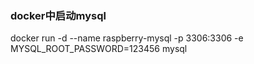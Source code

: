 ### docker中启动mysql
docker run -d --name raspberry-mysql -p 3306:3306 -e MYSQL_ROOT_PASSWORD=123456 mysql